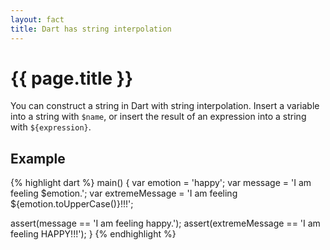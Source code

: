 ```yaml
---
layout: fact
title: Dart has string interpolation
---
```

# {{ page.title }}

You can construct a string in Dart with string interpolation. Insert a variable
into a string with `$name`, or insert the result of an expression into a string
with `${expression}`.

## Example

{% highlight dart %}
main() {
  var emotion = 'happy';
  var message = 'I am feeling $emotion.';
  var extremeMessage = 'I am feeling ${emotion.toUpperCase()}!!!';

  assert(message == 'I am feeling happy.');
  assert(extremeMessage == 'I am feeling HAPPY!!!');
}
{% endhighlight %}

